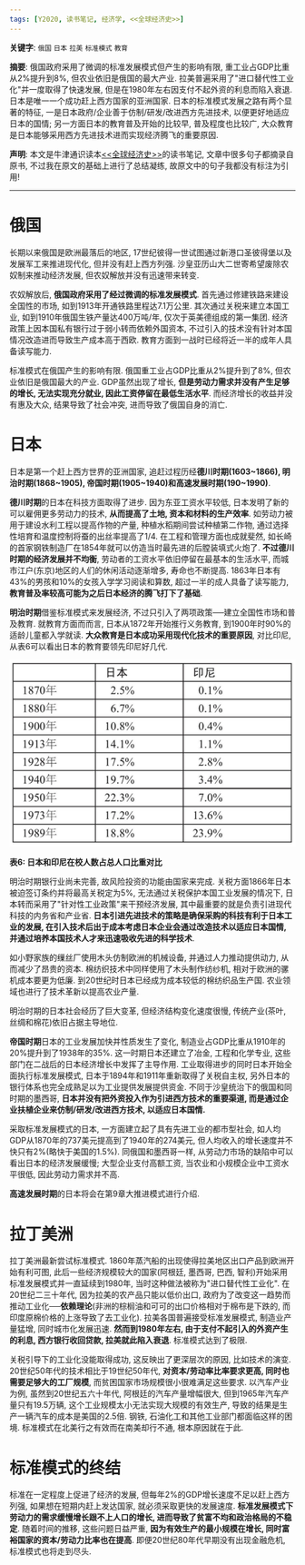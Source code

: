```yaml
---
tags: [Y2020, 读书笔记, 经济学, <<全球经济史>>]
---
```


**关键字**: `俄国` `日本` `拉美` `标准模式` `教育`

**摘要**: 俄国政府采用了微调的标准发展模式但产生的影响有限, 重工业占GDP比重从2%提升到8%, 但农业依旧是俄国的最大产业. 拉美普遍采用了"进口替代性工业化"并一度取得了快速发展, 但是在1980年左右因支付不起外资的利息而陷入衰退. 日本是唯一一个成功赶上西方国家的亚洲国家. 日本的标准模式发展之路有两个显著的特征, 一是日本政府/企业善于仿制/研发/改进西方先进技术, 以便更好地适应日本的国情; 另一方面日本的教育普及开始的比较早, 普及程度也比较广, 大众教育是日本能够采用西方先进技术进而实现经济腾飞的重要原因.

**声明**: 本文是牛津通识读本[<<全球经济史>>](https://book.douban.com/subject/26345472/)的读书笔记, 文章中很多句子都摘录自原书, 不过我在原文的基础上进行了总结凝练, 故原文中的句子我都没有标注为引用!

---

# 俄国

长期以来俄国是欧洲最落后的地区, 17世纪彼得一世试图通过新港口圣彼得堡以及发展军工来推进现代化, 但并没有赶上西方列强. 沙皇亚历山大二世寄希望废除农奴制来推动经济发展, 但农奴解放并没有迅速带来转变.

农奴解放后, **俄国政府采用了经过微调的标准发展模式**. 首先通过修建铁路来建设全国性的市场, 如到1913年开通铁路里程达7.1万公里. 其次通过关税来建立本国工业, 如到1910年俄国生铁产量达400万吨/年, 仅次于英美德组成的第一集团. 经济政策上因本国私有银行过于弱小转而依赖外国资本, 不过引入的技术没有针对本国情况改造进而导致生产成本高于西欧. 教育方面到一战时已经将近一半的成年人具备读写能力.

标准模式在俄国产生的影响有限. 俄国重工业占GDP比重从2%提升到了8%, 但农业依旧是俄国最大的产业. GDP虽然出现了增长, **但是劳动力需求并没有产生足够的增长, 无法实现充分就业, 因此工资停留在最低生活水平**. 而经济增长的收益并没有惠及大众, 结果导致了社会冲突, 进而导致了俄国自身的消亡.

# 日本

日本是第一个赶上西方世界的亚洲国家, 追赶过程历经**德川时期(1603~1866), 明治时期(1868~1905), 帝国时期(1905~1940)和高速发展时期(190~1990)**.

**德川时期**的日本在科技方面取得了进步. 因为东亚工资水平较低, 日本发明了新的可以雇佣更多劳动力的技术, **从而提高了土地, 资本和材料的生产效率**. 如劳动力被用于建设水利工程以提高作物的产量, 种植水稻期间尝试种植第二作物, 通过选择性培育和温度控制将蚕的出丝率提高了1/4. 在工程和管理方面也成就斐然, 如长崎的首家钢铁制造厂在1854年就可以仿造当时最先进的后膛装填式火炮了. **不过德川时期的经济发展并不均衡**, 劳动者的工资水平依旧停留在最基本的生活水平, 而城市江户(东京)地区的人们的休闲活动逐渐增多, 寿命也不断提高. 1863年日本有43%的男孩和10%的女孩入学学习阅读和算数, 超过一半的成人具备了读写能力, **教育普及率较高可能为之后日本经济的腾飞打下了基础**.

**明治时期**借鉴标准模式来发展经济, 不过只引入了两项政策──建立全国性市场和普及教育. 就教育方面而而言, 日本从1872年开始推行义务教育, 到1900年时90%的适龄儿童都入学就读. **大众教育是日本成功采用现代化技术的重要原因**, 对比印尼, 从表6可以看出日本的教育要领先印尼好几代.

![表6](/assets/images/20200504/t6.png)

**表6: 日本和印尼在校人数占总人口比重对比**

明治时期银行业尚未完善, 故风险投资的功能由国家来完成. 关税方面1866年日本被迫签订条约并将最高关税定为5%, 无法通过关税保护本国工业发展的情况下, 日本转而采用了"针对性工业政策"来干预经济发展, 其中最重要的就是负责引进现代科技的内务省和产业省. **日本引进先进技术的策略是确保采购的科技有利于日本工业的发展, 在引入技术后出于成本考虑日本企业会通过改造技术以适应日本国情, 并通过培养本国技术人才来迅速吸收先进的科学技术**.

如小野家族的缫丝厂使用木头仿制欧洲的机械设备, 并通过人力推动提供动力, 从而减少了昂贵的资本. 棉纺织技术中同样使用了木头制作纺纱机, 相对于欧洲的骡机成本要更为低廉. 到20世纪时日本已经成为成本较低的棉纺织品生产国. 农业领域也进行了技术革新以提高农业产量.

明治时期的日本社会经历了巨大变革, 但经济结构变化速度很慢, 传统产业(茶叶, 丝绸和棉花)依旧占据主导地位.

**帝国时期**日本的工业发展加快并性质发生了变化, 制造业占GDP比重从1910年的20%提升到了1938年的35%. 这一时期日本还建立了冶金, 工程和化学专业, 这些部门在二战后的日本经济增长中发挥了主导作用. 工业取得进步的同时日本开始全面执行标准发展模式, 日本于1894年和1911年重新取得了关税自主权, 另外日本的银行体系也完全成熟足以为工业提供发展提供资金. 不同于沙皇统治下的俄国和同时期的墨西哥, **日本并没有把外资投入作为引进西方技术的重要渠道, 而是通过企业扶植企业来仿制/研发/改进西方技术, 以适应日本国情.**

采取标准发展模式的日本, 一方面建立起了具有先进工业的都市型社会, 如人均GDP从1870年的737美元提高到了1940年的274美元, 但人均收入的增长速度并不快只有2%(略快于美国的1.5%). 同俄国和墨西哥一样, 从劳动力市场的缺陷中可以看出日本的经济发展缓慢; 大型企业支付高额工资, 当农业和小规模企业中工资水平很低, 因此劳动力需求并不高.

**高速发展时期**的日本将会在第9章大推进模式进行介绍.

# 拉丁美洲

拉丁美洲最新尝试标准模式. 1860年蒸汽船的出现使得拉美地区出口产品到欧洲开始有利可图, 此后一些经济规模较大的国家(阿根廷, 墨西哥, 巴西, 智利)开始采用标准发展模式并一直延续到1980年, 当时这种做法被称为"进口替代性工业化". 在20世纪二三十年代, 因为拉美的农产品只能以低价出口, 政府为了改变这一趋势而推动工业化──**依赖理论**(非洲的棕榈油和可可的出口价格相对于棉布是下跌的, 而印度原棉价格的上涨导致了去工业化). 拉美各国普遍接受标准发展模式, 制造业产量猛增, 同时城市化发展迅速. **然而到1980年左右, 由于支付不起引入的外资产生的利息, 西方银行收回贷款, 拉美就此陷入衰退**. 标准模式达到了极限.

关税引导下的工业化没能取得成功, 这反映出了更深层次的原因, 比如技术的演变. 20世纪50年代的技术相比于19世纪50年代, **对资本/劳动率比率要求更高, 同时也需要足够大的工厂规模**, 而贫困国家市场规模很小很难满足这些要求. 以汽车产业为例, 虽然到20世纪五六十年代, 阿根廷的汽车产量增幅很大, 但到1965年汽车产量只有19.5万辆, 这个工业规模太小无法实现大规模的有效生产, 导致的结果是生产一辆汽车的成本是美国的2.5倍. 钢铁, 石油化工和其他工业部门都面临这样的困境. 标准模式在北美行之有效而在南美却行不通, 根本原因就在于此.

# 标准模式的终结

标准在一定程度上促进了经济的发展, 但每年2%的GDP增长速度不足以赶上西方列强, 如果想在短期内赶上发达国家, 就必须采取更快的发展速度. **标准发展模式下劳动力的需求缓慢增长跟不上人口的增长, 进而导致了贫富不均和政治格局的不稳定**. 随着时间的推移, 这些问题日益严重, **因为有效生产的最小规模在增长, 同时富裕国家的资本/劳动力比率也在提高**. 即便20世纪80年代早期没有出现金融危机, 标准模式也将走到尽头.

